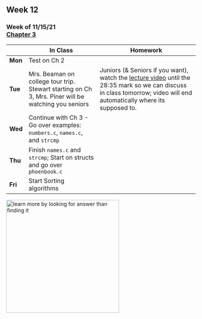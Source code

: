 ## Week 12

### Week of 11/15/21<br>[Chapter 3](/apcsp/curriculum/3)

  |       |In Class               |Homework   |
  |-------|---------              |---------  |
  |**Mon**|Test on Ch 2 | |
  |**Tue**|Mrs. Beaman on college tour trip. Stewart starting on Ch 3, Mrs. Piner will be watching you seniors |Juniors (& Seniors if you want), watch the [lecture video](https://youtu.be/gR6nycuZKlM?start=173&end=1715) until the 28:35 mark so we can discuss in class tomorrow; video will end automatically where its supposed to. |
  |**Wed**|Continue with Ch 3 - Go over examples: `numbers.c`, `names.c`, and `strcmp` | |
  |**Thu**|Finish `names.c` and `strcmp`; Start on structs and go over `phoenbook.c` | |
  |**Fri**|Start Sorting algorithms | |


<meta http-equiv="refresh" content="300"/>
 
<img src="https://pbs.twimg.com/media/Dqc1eRnXgAAAiR1.jpg" alt="learn more by looking for answer than finding it" height="300">

